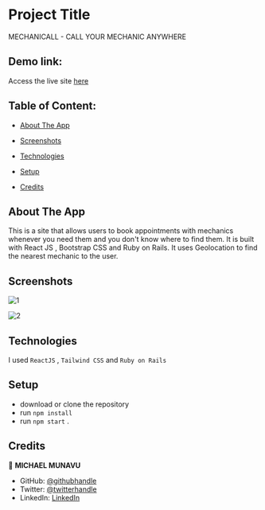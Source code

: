 # Project Title
MECHANICALL - CALL YOUR MECHANIC ANYWHERE

## Demo link:
Access the live site  [here](https://mechanicall-frontend.vercel.app/)

## Table of Content:

- [About The App](#about-the-app)
- [Screenshots](#screenshots)
- [Technologies](#technologies)
- [Setup](#setup)

- [Credits](#credits)


## About The App
  This is a site that allows users to book appointments with mechanics
            whenever you need them and you don't know where to find them. It is
            built with React JS , Bootstrap CSS and Ruby on Rails. It uses
            Geolocation to find the nearest mechanic to the user.
            
            

## Screenshots

![1](https://user-images.githubusercontent.com/86654131/226250572-f6c51169-be0e-4b5a-84bd-2fc57b6b3d56.png)


![2](https://user-images.githubusercontent.com/86654131/226250578-3c4a7b38-e8a5-4c9c-b2d0-147122ce7038.png)





## Technologies
I used `ReactJS` , `Tailwind CSS` and `Ruby on Rails`

## Setup
- download or clone the repository
- run `npm install`
- run `npm start`
.



## Credits
👤 **MICHAEL MUNAVU**

- GitHub: [@githubhandle](https://github.com/MICHAELMUNAVU83)
- Twitter: [@twitterhandle](https://twitter.com/MichaelTrance1)
- LinkedIn: [LinkedIn](https://www.linkedin.com/in/michael-munavu-78703a218/)


